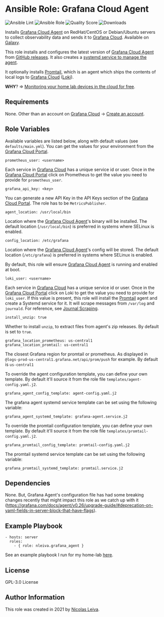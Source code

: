 # Ansible Role: Grafana Cloud Agent

![Ansible Lint](https://github.com/nleiva/ansible-role-grafana_agent/workflows/Ansible%20Lint/badge.svg?branch=main) ![Ansible Role](https://img.shields.io/ansible/role/52768?style=plastic) ![Quality Score](https://img.shields.io/ansible/quality/52768) ![Downloads](https://img.shields.io/ansible/role/d/52768?style=plastic)

Installs [Grafana Cloud Agent](https://github.com/grafana/agent) on RedHat/CentOS or Debian/Ubuntu servers to collect observability data and sends it to [Grafana Cloud](https://grafana.com/products/cloud/). Available on [Galaxy](https://galaxy.ansible.com/nleiva/grafana_agent).

This role installs and configures the latest version of [Grafana Cloud Agent](https://github.com/grafana/agent) from [GitHub releases](https://github.com/grafana/agent/releases). It also creates a [systemd service to manage the agent](https://grafana.com/docs/grafana-cloud/agent/agent_as_service/).

It optionally installs [Promtail](https://grafana.com/docs/loki/latest/clients/promtail/), which is an agent which ships the contents of local logs to [Grafana Cloud](https://grafana.com/products/cloud/) ([Loki](https://grafana.com/oss/loki/)).

**WHY**? => [Monitoring your home lab devices in the cloud for free](https://nleiva.medium.com/monitoring-your-home-lab-devices-in-the-cloud-for-free-54c4d11ac471). 

## Requirements

None. Other than an account on [Grafana Cloud](https://grafana.com/products/cloud/) -> [Create an account](https://grafana.com/signup/cloud/connect-account).

## Role Variables

Available variables are listed below, along with default values (see `defaults/main.yml`). You can get the values for your environment from the [Grafana Cloud Portal](https://grafana.com/docs/grafana-cloud/cloud-portal/).

    prometheus_user: <username>

Each service in [Grafana Cloud](https://grafana.com/products/cloud/) has a unique service id or user. Once in the [Grafana Cloud Portal](https://grafana.com/docs/grafana-cloud/cloud-portal/) click on Prometheus to get the value you need to provide for `prometheus_user`.

    grafana_api_key: <key>

You can generate a new API Key in the API Keys section of the [Grafana Cloud Portal](https://grafana.com/docs/grafana-cloud/cloud-portal/). The role has to be `MetricsPublisher`.

    agent_location: /usr/local/bin

Location where the [Grafana Cloud Agent](https://github.com/grafana/agent)'s binary will be installed. The default location (`/usr/local/bin`) is preferred in systems where SELinux is enabled.

    config_location: /etc/grafana

Location where the [Grafana Cloud Agent](https://github.com/grafana/agent)'s config will be stored. The default location (`/etc/grafana`) is preferred in systems where SELinux is enabled.

By default, this role will ensure [Grafana Cloud Agent](https://github.com/grafana/agent) is running and enabled at boot.

    loki_user: <username>

Each service in [Grafana Cloud](https://grafana.com/products/cloud/) has a unique service id or user. Once in the [Grafana Cloud Portal](https://grafana.com/docs/grafana-cloud/cloud-portal/) click on Loki to get the value you need to provide for `loki_user`. If this value is present, this role will install the [Promtail](https://grafana.com/docs/loki/latest/clients/promtail/) agent and create a Systemd service for it. It will scrape messages from `/var/log` and `journald`. For reference, see [Journal Scraping](https://grafana.com/docs/loki/latest/clients/promtail/scraping/#journal-scraping-linux-only).

    install_unzip: true

Whether to install `unzip`, to extract files from agent's zip releases. By default is set to `true`.

    grafana_location_prometheus: us-central1
    grafana_location_promtail: us-central1

The closest Grafana region for promtail or prometheus. As displayed in `@logs-prod-us-central1.grafana.net/api/prom/push` for example. By default is `us-central1`

To override the agent configuration template, you can define your own template. By default it'll source it from the role file `templates/agent-config.yaml.j2`. 

    grafana_agent_config_template: agent-config.yaml.j2

The grafana agent systemd service template can be set using the following variable:

    grafana_agent_systemd_template: grafana-agent.service.j2

To override the promtail configuration template, you can define your own template. By default it'll source it from the role file `templates/promtail-config.yaml.j2`. 

    grafana_promtail_config_template: promtail-config.yaml.j2

The promtail systemd service template can be set using the following variable:

    grafana_promtail_systemd_template: promtail.service.j2

## Dependencies

None. But, Grafana Agent's configuration file has had some breaking changes recently that might impact this role as we catch up with it (https://grafana.com/docs/agent/v0.26/upgrade-guide/#deprecation-on-yaml-fields-in-server-block-that-have-flags).

## Example Playbook

    - hosts: server
      roles:
        - { role: nleiva.grafana_agent }

See an example playbook I run for my home-lab [here](https://github.com/nleiva/ansible-home/blob/main/grafana-cloud.yml).

## License

GPL-3.0 License

## Author Information

This role was created in 2021 by [Nicolas Leiva](https://github.com/nleiva).
